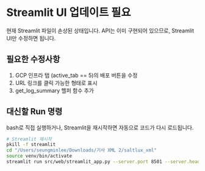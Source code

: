 # Streamlit UI 업데이트 필요

현재 Streamlit 파일이 손상된 상태입니다. 
API는 이미 구현되어 있으므로, Streamlit UI만 수정하면 됩니다.

## 필요한 수정사항

1. GCP 인프라 탭 (active_tab == 5)의 배포 버튼을 수정
2. URL 링크를 클릭 가능한 형태로 표시
3. get_log_summary 헬퍼 함수 추가

## 대신할 Run 명령

bash로 직접 실행하거나, Streamlit을 재시작하면 자동으로 코드가 다시 로드됩니다.

```bash
# Streamlit 재시작
pkill -f streamlit
cd "/Users/seungminlee/Downloads/기사 XML 2/saltlux_xml"
source venv/bin/activate
streamlit run src/web/streamlit_app.py --server.port 8501 --server.headless true &
```


